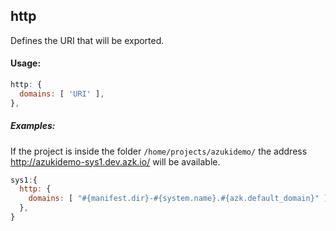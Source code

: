 ## http

Defines the URI that will be exported.

#### Usage:

```js
http: {
  domains: [ 'URI' ],
},
```

##### Examples:

If the project is inside the folder `/home/projects/azukidemo/` the address http://azukidemo-sys1.dev.azk.io/ will be available.

```js
sys1:{
  http: {
    domains: [ "#{manifest.dir}-#{system.name}.#{azk.default_domain}" ],
  },
}
```
